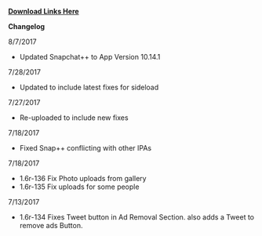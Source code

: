 **[Download Links Here](https://github.com/JMccormick264/SnapPP/releases)**

**Changelog**

8/7/2017

 - Updated Snapchat++ to App Version 10.14.1

7/28/2017

 - Updated to include latest fixes for sideload

7/27/2017

 - Re-uploaded to include new fixes

7/18/2017

 - Fixed Snap++ conflicting with other IPAs

7/18/2017

 - 1.6r-136 Fix Photo uploads from gallery
 - 1.6r-135 Fix uploads for some people

7/13/2017

 - 1.6r-134 Fixes Tweet button in Ad Removal Section. also adds a Tweet to remove ads Button.

